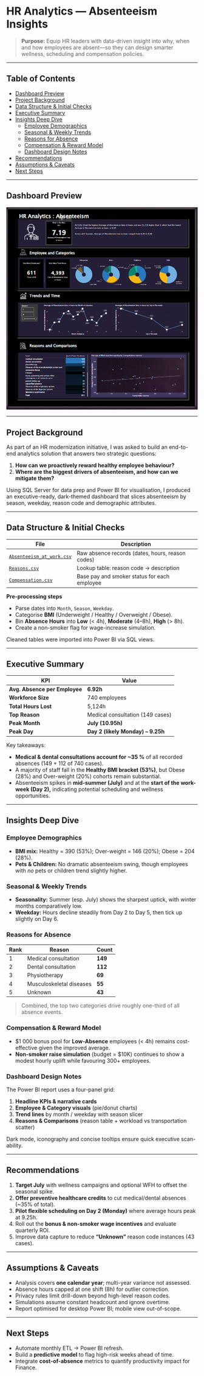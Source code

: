 # HR Analytics — Absenteeism Insights

> **Purpose:** Equip HR leaders with data-driven insight into why, when and how employees are absent—so they can design smarter wellness, scheduling and compensation policies.

---

## Table of Contents
- [Dashboard Preview](#dashboard-preview)
- [Project Background](#project-background)
- [Data Structure & Initial Checks](#data-structure--initial-checks)
- [Executive Summary](#executive-summary)
- [Insights Deep Dive](#insights-deep-dive)
  - [Employee Demographics](#employee-demographics)
  - [Seasonal & Weekly Trends](#seasonal--weekly-trends)
  - [Reasons for Absence](#reasons-for-absence)
  - [Compensation & Reward Model](#compensation--reward-model)
  - [Dashboard Design Notes](#dashboard-design-notes)
- [Recommendations](#recommendations)
- [Assumptions & Caveats](#assumptions--caveats)
- [Next Steps](#next-steps)

---

## Dashboard Preview

![dashboard](https://github.com/ndomah1/HR-Analytics-Absenteeism-Insights/blob/main/images/HR%20Analytics%20Dashboard.png)

---

## Project Background
As part of an HR modernization initiative, I was asked to build an end-to-end analytics solution that answers two strategic questions:

1. **How can we proactively reward healthy employee behaviour?**  
2. **Where are the biggest drivers of absenteeism, and how can we mitigate them?**

Using SQL Server for data prep and Power BI for visualisation, I produced an executive-ready, dark-themed dashboard that slices absenteeism by season, weekday, reason code and demographic attributes.

---

## Data Structure & Initial Checks
| File | Description |
|------|-------------|
| [`Absenteeism_at_work.csv`](https://github.com/ndomah1/HR-Analytics-Absenteeism-Insights/blob/main/data/Absenteeism_at_work.csv) | Raw absence records (dates, hours, reason codes) |
| [`Reasons.csv`](https://github.com/ndomah1/HR-Analytics-Absenteeism-Insights/blob/main/data/Reasons.csv) | Lookup table: reason code → description |
| [`Compensation.csv`](https://github.com/ndomah1/HR-Analytics-Absenteeism-Insights/blob/main/data/compensation.csv) | Base pay and smoker status for each employee |

**Pre-processing steps**

* Parse dates into `Month`, `Season`, `Weekday`.
* Categorise **BMI** (Underweight / Healthy / Overweight / Obese).
* Bin **Absence Hours** into **Low** (< 4h), **Moderate** (4–8h), **High** (> 8h).
* Create a non-smoker flag for wage-increase simulation.

Cleaned tables were imported into Power BI via SQL views.

---

## Executive Summary
| KPI | Value |
|-----|-------|
| **Avg. Absence per Employee** | **6.92h** |
| **Workforce Size** | 740 employees |
| **Total Hours Lost** | 5,124h |
| **Top Reason** | Medical consultation (149 cases) |
| **Peak Month** | **July (10.95h)** |
| **Peak Day** | **Day 2 (likely Monday) – 9.25h** |

Key takeaways:

* **Medical & dental consultations account for ~35 %** of all recorded absences (149 + 112 of 740 cases).  
* A majority of staff fall in the **Healthy BMI bracket (53%)**, but Obese (28%) and Over-weight (20%) cohorts remain substantial.  
* Absenteeism spikes in **mid-summer (July)** and at the **start of the work-week (Day 2),** indicating potential scheduling and wellness opportunities.

---

## Insights Deep Dive

### Employee Demographics
* **BMI mix:** Healthy = 390 (53%); Over-weight = 146 (20%); Obese = 204 (28%).  
* **Pets & Children:** No dramatic absenteeism swing, though employees with *no* pets or children trend slightly higher.

### Seasonal & Weekly Trends
* **Seasonality:** Summer (esp. July) shows the sharpest uptick, with winter months comparatively low.  
* **Weekday:** Hours decline steadily from Day 2 to Day 5, then tick up slightly on Day 6.

### Reasons for Absence
| Rank | Reason | Count |
|------|--------|-------|
| 1 | Medical consultation | **149** |
| 2 | Dental consultation | **112** |
| 3 | Physiotherapy | **69** |
| 4 | Musculoskeletal diseases | **55** |
| 5 | Unknown | **43** |

> Combined, the top two categories drive roughly one-third of all absence events.

### Compensation & Reward Model
* \$1 000 bonus pool for **Low-Absence** employees (< 4h) remains cost-effective given the improved average.  
* **Non-smoker raise simulation** (budget = \$10K) continues to show a modest hourly uplift while favouring 300+ employees.

### Dashboard Design Notes
The Power BI report uses a four-panel grid:

1. **Headline KPIs & narrative cards**  
2. **Employee & Category visuals** (pie/donut charts)  
3. **Trend lines** by month / weekday with season slicer  
4. **Reasons & Comparisons** (reason table + workload vs transportation scatter)

Dark mode, iconography and concise tooltips ensure quick executive scan-ability.

---

## Recommendations
1. **Target July** with wellness campaigns and optional WFH to offset the seasonal spike.  
2. **Offer preventive healthcare credits** to cut medical/dental absences (~35% of total).  
3. **Pilot flexible scheduling on Day 2 (Monday)** where average hours peak at 9.25h.  
4. Roll out the **bonus & non-smoker wage incentives** and evaluate quarterly ROI.  
5. Improve data capture to reduce **“Unknown”** reason code instances (43 cases).

---

## Assumptions & Caveats
* Analysis covers **one calendar year**; multi-year variance not assessed.  
* Absence hours capped at one shift (8h) for outlier correction.  
* Privacy rules limit drill-down beyond high-level reason codes.  
* Simulations assume constant headcount and ignore overtime.  
* Report optimised for desktop Power BI; mobile view out-of-scope.

---

## Next Steps
* Automate monthly ETL → Power BI refresh.  
* Build a **predictive model** to flag high-risk weeks ahead of time.  
* Integrate **cost-of-absence** metrics to quantify productivity impact for Finance.
